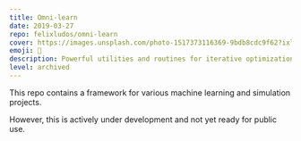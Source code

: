 ```yaml
---
title: Omni-learn
date: 2019-03-27
repo: felixludos/omni-learn
cover: https://images.unsplash.com/photo-1517373116369-9bdb8cdc9f62?ixlib=rb-1.2.1&q=85&fm=jpg&crop=entropy&cs=srgb&ixid=eyJhcHBfaWQiOjYzOTIxfQ&w=1440
emoji: 🔬
description: Powerful utilities and routines for iterative optimization and especially deep learning
level: archived
---
```


This repo contains a framework for various machine learning and simulation projects.

However, this is actively under development and not yet ready for public use.
